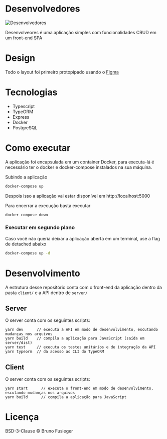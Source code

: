 # Desenvolvedores

![Desenvolvedores](https://user-images.githubusercontent.com/38868063/125140593-408e4700-e0e9-11eb-9e78-f555eb33c792.png)

Desenvolveores é uma aplicação simples com funcionalidades CRUD em um front-end SPA

# Design
Todo o layout foi primeiro protopipado usando o [Figma](https://www.figma.com/file/ULZv1VrjtoWdYfU6CMoE8k/Desenvolvedores?node-id=0%3A1)

# Tecnologias
 - Typescript
 - TypeORM
 - Express
 - Docker
 - PostgreSQL

# Como executar
A aplicação foi encapsulada em um container Docker, para executa-lá é necessário ter o docker e docker-compose instalados na sua máquina.

Subindo a aplicação
```bash
docker-compose up
```

Despois isso a aplicação vai estar disponível em http://localhost:5000

Para encerrar a execução basta executar

```bash
docker-compose down
```

### Executar em segundo plano
Caso você não queria deixar a aplicação aberta em um terminal, use a flag de detached abaixo

```bash
docker-compose up -d
```

# Desenvolvimento
A estrutura desse repositório conta com o front-end da aplicação dentro da pasta `client/` e a API dentro de `server/`

## Server
O server conta com os seguintes scripts:
```
yarn dev      // executa a API em modo de desenvolvimento, escutando mudanças nos arquivos
yarn build    // compila a aplicação para JavaScript (saída em server/dist)
yarn test     // executa os testes unitários e de integração da API
yarn typeorm  // da acesso ao CLI do TypeORM
```

## Client
O server conta com os seguintes scripts:
```
yarn start      // executa o front-end em modo de desenvolvimento, escutando mudanças nos arquivos
yarn build      // compila a aplicação para JavaScript
```

# Licença

BSD-3-Clause © Bruno Fusieger 
